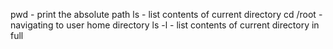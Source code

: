 pwd - print the absolute path
ls - list contents of current directory
cd /root - navigating to user home directory
ls -l - list contents of current directory in full
